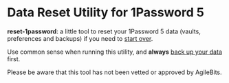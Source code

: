 # Data Reset Utility for 1Password 5

**reset-1password**: a little tool to reset your 1Password 5 data (vaults, preferences and backups) if you need to [start over](https://support.1password.com/starting-over/mac.html).

Use common sense when running this utility, and **always** [back up your data](https://support.1password.com/guides/mac/backup-preferences.html) first.

Please be aware that this tool has not been vetted or approved by AgileBits.